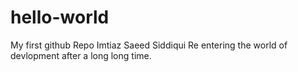 # hello-world
My first github Repo
Imtiaz Saeed Siddiqui
Re entering the world of devlopment after a long long time.
